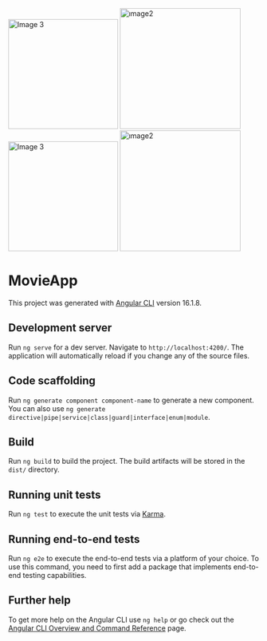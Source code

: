 <img src="https://github.com/zeynepcircir/Movies-App-Angular/assets/81877446/8aabcc89-af62-422e-8755-adbc64bbaabe" alt="Image 3" width="220">

 <img src="https://github.com/zeynepcircir/Movies-App-Angular/assets/81877446/0e7b515c-abeb-4b49-9d6e-a0c05e11e272" alt="ımage2" width="242"> 

  <img src="https://github.com/zeynepcircir/Movies-App-Angular/assets/81877446/c3016c3a-1975-4a9c-86bf-7f9d202e1eef" alt="Image 3" width="220">

 <img src="https://github.com/zeynepcircir/Movies-App-Angular/assets/81877446/eb47661b-a5d9-445a-9d3e-5806895b9a42" alt="ımage2" width="242"> 



# MovieApp

This project was generated with [Angular CLI](https://github.com/angular/angular-cli) version 16.1.8.

## Development server

Run `ng serve` for a dev server. Navigate to `http://localhost:4200/`. The application will automatically reload if you change any of the source files.

## Code scaffolding

Run `ng generate component component-name` to generate a new component. You can also use `ng generate directive|pipe|service|class|guard|interface|enum|module`.

## Build

Run `ng build` to build the project. The build artifacts will be stored in the `dist/` directory.

## Running unit tests

Run `ng test` to execute the unit tests via [Karma](https://karma-runner.github.io).

## Running end-to-end tests

Run `ng e2e` to execute the end-to-end tests via a platform of your choice. To use this command, you need to first add a package that implements end-to-end testing capabilities.

## Further help

To get more help on the Angular CLI use `ng help` or go check out the [Angular CLI Overview and Command Reference](https://angular.io/cli) page.
